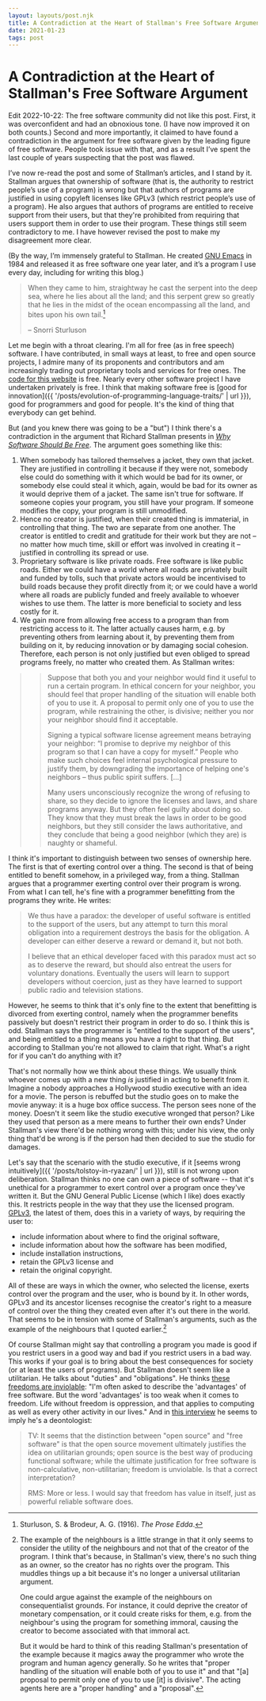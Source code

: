 ```yaml
---
layout: layouts/post.njk
title: A Contradiction at the Heart of Stallman's Free Software Argument
date: 2021-01-23
tags: post
---
```


# A Contradiction at the Heart of Stallman's Free Software Argument

<div class="edit">
<p>
Edit 2022-10-22: The free software community did not like this post. First, it was overconfident and had an obnoxious tone. (I have now improved it on both counts.) Second and more importantly, it claimed to have found a contradiction in the argument for free software given by the leading figure of free software. People took issue with that, and as a result I’ve spent the last couple of years suspecting that the post was flawed.

I’ve now re-read the post and some of Stallman’s articles, and I stand by it. Stallman argues that ownership of software (that is, the authority to restrict people’s use of a program) is wrong but that authors of programs are justified in using copyleft licenses like GPLv3 (which restrict people’s use of a program). He also argues that authors of programs are entitled to receive support from their users, but that they're prohibited from requiring that users support them in order to use their program. These things still seem contradictory to me. I have however revised the post to make my disagreement more clear.

(By the way, I’m immensely grateful to Stallman. He created <a href="https://en.wikipedia.org/wiki/GNU_Emacs">GNU Emacs</a> in 1984 and released it as free software one year later, and it’s a program I use every day, including for writing this blog.)

</p>
</div>

> When they came to him, straightway he cast the serpent into the deep sea, where he lies about all the land; and this serpent grew so greatly that he lies in the midst of the ocean encompassing all the land, and bites upon his own tail.[^1]
>
> – Snorri Sturluson

Let me begin with a throat clearing. I'm all for free (as in free speech) software. I have contributed, in small ways at least, to free and open source projects, I admire many of its proponents and contributors and am increasingly trading out proprietary tools and services for free ones. The [code for this website](https://github.com/erwald/blog) is free. Nearly every other software project I have undertaken privately is free. I think that making software free is [good for innovation]({{ '/posts/evolution-of-programming-language-traits/' | url }}), good for programmers and good for people. It's the kind of thing that everybody can get behind.

But (and you knew there was going to be a "but") I think there's a contradiction in the argument that Richard Stallman presents in _[Why Software Should Be Free](https://www.gnu.org/philosophy/shouldbefree.en.html)_. The argument goes something like this:

1. When somebody has tailored themselves a jacket, they own that jacket. They are justified in controlling it because if they were not, somebody else could do something with it which would be bad for its owner, or somebody else could steal it which, again, would be bad for its owner as it would deprive them of a jacket. The same isn't true for software. If someone copies your program, you still have your program. If someone modifies the copy, your program is still unmodified.
2. Hence no creator is justified, when their created thing is immaterial, in controlling that thing. The two are separate from one another. The creator is entitled to credit and gratitude for their work but they are not – no matter how much time, skill or effort was involved in creating it – justified in controlling its spread or use.
3. Proprietary software is like private roads. Free software is like public roads. Either we could have a world where all roads are privately built and funded by tolls, such that private actors would be incentivised to build roads because they profit directly from it; or we could have a world where all roads are publicly funded and freely available to whoever wishes to use them. The latter is more beneficial to society and less costly for it.
4. We gain more from allowing free access to a program than from restricting access to it. The latter actually causes harm, e.g. by preventing others from learning about it, by preventing them from building on it, by reducing innovation or by damaging social cohesion. Therefore, each person is not only justified but even obliged to spread programs freely, no matter who created them. As Stallman writes:

> > Suppose that both you and your neighbor would find it useful to run a certain program. In ethical concern for your neighbor, you should feel that proper handling of the situation will enable both of you to use it. A proposal to permit only one of you to use the program, while restraining the other, is divisive; neither you nor your neighbor should find it acceptable.
> >
> > Signing a typical software license agreement means betraying your neighbor: “I promise to deprive my neighbor of this program so that I can have a copy for myself.” People who make such choices feel internal psychological pressure to justify them, by downgrading the importance of helping one's neighbors – thus public spirit suffers. [...]
> >
> > Many users unconsciously recognize the wrong of refusing to share, so they decide to ignore the licenses and laws, and share programs anyway. But they often feel guilty about doing so. They know that they must break the laws in order to be good neighbors, but they still consider the laws authoritative, and they conclude that being a good neighbor (which they are) is naughty or shameful.

I think it's important to distinguish between two senses of ownership here. The first is that of exerting control over a thing. The second is that of being entitled to benefit somehow, in a privileged way, from a thing. Stallman argues that a programmer exerting control over their program is wrong. From what I can tell, he's fine with a programmer benefitting from the programs they write. He writes:

> We thus have a paradox: the developer of useful software is entitled to the support of the users, but any attempt to turn this moral obligation into a requirement destroys the basis for the obligation. A developer can either deserve a reward or demand it, but not both.
>
> I believe that an ethical developer faced with this paradox must act so as to deserve the reward, but should also entreat the users for voluntary donations. Eventually the users will learn to support developers without coercion, just as they have learned to support public radio and television stations.

However, he seems to think that it's only fine to the extent that benefitting is divorced from exerting control, namely when the programmer benefits passively but doesn't restrict their program in order to do so. I think this is odd. Stallman says the programmer is "entitled to the support of the users", and being entitled to a thing means you have a right to that thing. But according to Stallman you're not allowed to claim that right. What's a right for if you can't do anything with it?

That's not normally how we think about these things. We usually think whoever comes up with a new thing _is_ justified in acting to benefit from it. Imagine a nobody approaches a Hollywood studio executive with an idea for a movie. The person is rebuffed but the studio goes on to make the movie anyway: it is a huge box office success. The person sees none of the money. Doesn't it seem like the studio executive wronged that person? Like they used that person as a mere means to further their own ends? Under Stallman's view there'd be nothing wrong with this; under his view, the only thing that'd be wrong is if the person had then decided to sue the studio for damages.

Let's say that the scenario with the studio executive, if it [seems wrong intuitively]({{ '/posts/tolstoy-in-ryazan/' | url }}), still is not wrong upon deliberation. Stallman thinks no one can own a piece of software -- that it's unethical for a programmer to exert control over a program once they've written it. But the GNU General Public License (which I like) does exactly this. It restricts people in the way that they use the licensed program. [GPLv3](https://www.gnu.org/licenses/gpl-3.0.html), the latest of them, does this in a variety of ways, by requiring the user to:

- include information about where to find the original software,
- include information about how the software has been modified,
- include installation instructions,
- retain the GPLv3 license and
- retain the original copyright.

All of these are ways in which the owner, who selected the license, exerts control over the program and the user, who is bound by it. In other words, GPLv3 and its ancestor licenses recognise the creator's right to a measure of control over the thing they created even after it's out there in the world. That seems to be in tension with some of Stallman's arguments, such as the example of the neighbours that I quoted earlier.[^2]

Of course Stallman might say that controlling a program you made is good if you restrict users in a good way and bad if you restrict users in a bad way. This works if your goal is to bring about the best consequences for society (or at least the users of programs). But Stallman doesn't seem like a utilitarian. He talks about "duties" and "obligations". He thinks [these freedoms are inviolable](https://www.gnu.org/philosophy/free-software-even-more-important.html): "I'm often asked to describe the 'advantages' of free software. But the word 'advantages' is too weak when it comes to freedom. Life without freedom is oppression, and that applies to computing as well as every other activity in our lives." And in [this interview](https://www.gnu.org/philosophy/po/rms-hack.fr-en.html") he seems to imply he's a deontologist:

> TV: It seems that the distinction between "open source" and "free software" is that the open source movement ultimately justifies the idea on utilitarian grounds; open source is the best way of producing functional software; while the ultimate justification for free software is non-calculative, non-utilitarian; freedom is unviolable. Is that a correct interpretation?
>
> RMS: More or less. I would say that freedom has value in itself, just as powerful reliable software does.

[^1]: Sturluson, S. & Brodeur, A. G. (1916). _The Prose Edda_.
[^2]:
    The example of the neighbours is a little strange in that it only seems to consider the utility of the neighbours and not that of the creator of the program. I think that's because, in Stallman's view, there's no such thing as an owner, so the creator has no rights over the program. This muddles things up a bit because it's no longer a universal utilitarian argument.

    One could argue against the example of the neighbours on consequentialist grounds. For instance, it could deprive the creator of monetary compensation, or it could create risks for them, e.g. from the neighbour's using the program for something immoral, causing the creator to become associated with that immoral act.

    But it would be hard to think of this reading Stallman's presentation of the example because it magics away the programmer who wrote the program and human agency generally. So he writes that "proper handling of the situation will enable both of you to use it" and that "[a] proposal to permit only one of you to use [it] is divisive". The acting agents here are a "proper handling" and a "proposal".
